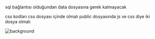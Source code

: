 sql bağlantısı olduğundan data dosyasına gerek kalmayacak


css kodları css dosyası içinde olmalı 
public dosyasında js ve css diye iki dosya olmalı




![background](https://github.com/user-attachments/assets/0ec45948-d4fe-4d07-a965-cb7b47a3c659)
